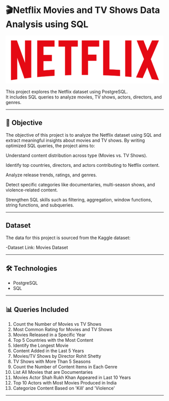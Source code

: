 # 🎬Netflix Movies and TV Shows Data Analysis using SQL

![Netflix Logo](https://github.com/GunjanSaini07/netflix_sql_project/blob/main/logo.png)

This project explores the Netflix dataset using PostgreSQL.  
It includes SQL queries to analyze movies, TV shows, actors, directors, and genres. 

---
## 🎯 Objective

The objective of this project is to analyze the Netflix dataset using SQL and extract meaningful insights about movies and TV shows. By writing optimized SQL queries, the project aims to:

Understand content distribution across type (Movies vs. TV Shows).

Identify top countries, directors, and actors contributing to Netflix content.

Analyze release trends, ratings, and genres.

Detect specific categories like documentaries, multi-season shows, and violence-related content.

Strengthen SQL skills such as filtering, aggregation, window functions, string functions, and subqueries.

---
## Dataset
The data for this project is sourced from the Kaggle dataset:

-Dataset Link: Movies Dataset

---

## 🛠️ Technologies
- PostgreSQL
- SQL

---

## 📊 Queries Included
1. Count the Number of Movies vs TV Shows
2. Most Common Rating for Movies and TV Shows
3. Movies Released in a Specific Year
4. Top 5 Countries with the Most Content
5. Identify the Longest Movie
6. Content Added in the Last 5 Years
7. Movies/TV Shows by Director Rohit Shetty
8. TV Shows with More Than 5 Seasons
9. Count the Number of Content Items in Each Genre
10. List All Movies that are Documentaries
11. Movies Actor Shah Rukh Khan Appeared in Last 10 Years
12. Top 10 Actors with Most Movies Produced in India
13. Categorize Content Based on 'Kill' and 'Violence'

---

